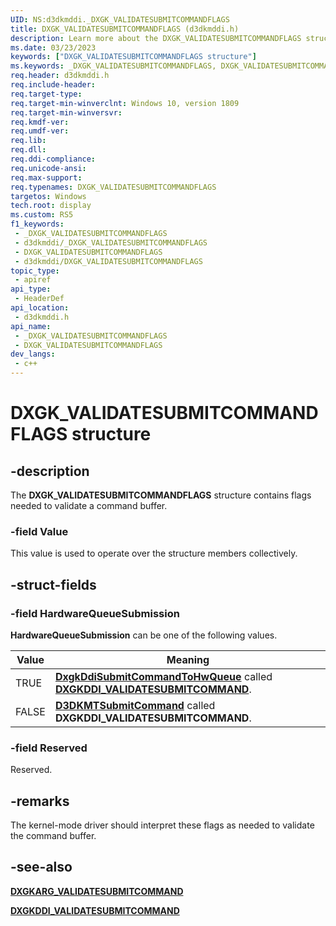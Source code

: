 ```yaml
---
UID: NS:d3dkmddi._DXGK_VALIDATESUBMITCOMMANDFLAGS
title: DXGK_VALIDATESUBMITCOMMANDFLAGS (d3dkmddi.h)
description: Learn more about the DXGK_VALIDATESUBMITCOMMANDFLAGS structure.
ms.date: 03/23/2023
keywords: ["DXGK_VALIDATESUBMITCOMMANDFLAGS structure"]
ms.keywords: _DXGK_VALIDATESUBMITCOMMANDFLAGS, DXGK_VALIDATESUBMITCOMMANDFLAGS,
req.header: d3dkmddi.h
req.include-header: 
req.target-type: 
req.target-min-winverclnt: Windows 10, version 1809
req.target-min-winversvr: 
req.kmdf-ver: 
req.umdf-ver: 
req.lib: 
req.dll: 
req.ddi-compliance: 
req.unicode-ansi: 
req.max-support: 
req.typenames: DXGK_VALIDATESUBMITCOMMANDFLAGS
targetos: Windows
tech.root: display
ms.custom: RS5
f1_keywords:
 - _DXGK_VALIDATESUBMITCOMMANDFLAGS
 - d3dkmddi/_DXGK_VALIDATESUBMITCOMMANDFLAGS
 - DXGK_VALIDATESUBMITCOMMANDFLAGS
 - d3dkmddi/DXGK_VALIDATESUBMITCOMMANDFLAGS
topic_type:
 - apiref
api_type:
 - HeaderDef
api_location:
 - d3dkmddi.h
api_name:
 - _DXGK_VALIDATESUBMITCOMMANDFLAGS
 - DXGK_VALIDATESUBMITCOMMANDFLAGS
dev_langs:
 - c++
---
```


# DXGK_VALIDATESUBMITCOMMANDFLAGS structure

## -description

The **DXGK_VALIDATESUBMITCOMMANDFLAGS** structure contains flags needed to validate a command buffer.

### -field Value

This value is used to operate over the structure members collectively.

## -struct-fields

### -field HardwareQueueSubmission

**HardwareQueueSubmission** can be one of the following values.

| Value | Meaning |
| ----- | ------- |
| TRUE  | [**DxgkDdiSubmitCommandToHwQueue**](nc-d3dkmddi-dxgkddi_submitcommandtohwqueue.md) called [**DXGKDDI_VALIDATESUBMITCOMMAND**](nc-d3dkmddi-dxgkddi_validatesubmitcommand.md). |
| FALSE | [**D3DKMTSubmitCommand**](nc-d3dkmddi-dxgkddi_submitcommand.md) called **DXGKDDI_VALIDATESUBMITCOMMAND**. |

### -field Reserved

Reserved.

## -remarks

The kernel-mode driver should interpret these flags as needed to validate the command buffer.

## -see-also

[**DXGKARG_VALIDATESUBMITCOMMAND**](ns-d3dkmddi-_dxgkarg_validatesubmitcommand.md)

[**DXGKDDI_VALIDATESUBMITCOMMAND**](nc-d3dkmddi-dxgkddi_validatesubmitcommand.md)
